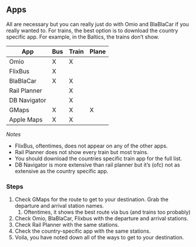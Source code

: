 ## Apps
All are necessary but you can really just do with Omio and BlaBlaCar if you really wanted to.
For trains, the best option is to download the country specific app. For example, in the Baltics, the trains don’t show.

| App          | Bus | Train | Plane |
| ------------ | --- | ----- | ----- |
| Omio         | X   | X     |       |
| FlixBus      | X   |       |       |
| BlaBlaCar    | X   | X     |       |
| Rail Planner |     | X     |       |
| DB Navigator |     | X     |       |
| GMaps        | X   | X     | X     |
| Apple Maps   | X   | X     |       |
*Notes*
- FlixBus, oftentimes, does not appear on any of the other apps.
- Rail Planner does not show every train but most trains.
- You should download the countries specific train app for the full list.
- DB Navigator is more extensive than rail planner but it’s (ofc) not as extensive as the country specific app.

### Steps
1. Check GMaps for the route to get to your destination. Grab the departure and arrival station names.
	1. Oftentimes, it shows the best route via bus (and trains too probably)
2. Check Omio, BlaBlaCar, Flixbus with the departure and arrival stations.
3. Check Rail Planner with the same stations.
4. Check the country-specific app with the same stations.
5. Voila, you have noted down all of the ways to get to your destination.